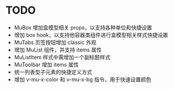 # TODO



* MuBox 增加盒模型相关 props，以支持各种单位和快捷设置
* 增加 box hook，以支持他容器类组件进行盒模型相关样式快捷设置
* MuTabs 页签按钮增加 classic 外观
* 增加 MuList 组件，并支持 items 属性
* MuListItem 样式中需增加一个副标题样式
* MuToolbar 增加 items 属性
* 统一列表型子元素的快捷定义方式
* 增加 v-mu-x-color 和 v-mu-x-bg 指令，用于快速设置颜色
